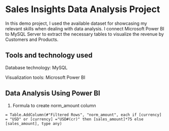 # Sales Insights Data Analysis Project

In this demo project, I used the available dataset for showcasing my relevant skills when dealing with data analysis. I connect Microsoft Power BI to MySQL Server to extract the necessary tables to visualize the revenue by Customers and Products.

## Tools and technology used

Database technology: MySQL

Visualization tools: Microsoft Power BI

## Data Analysis Using Power BI

1.  Formula to create norm_amount column

`= Table.AddColumn(#"Filtered Rows", "norm_amount", each if [currency] = "USD" or [currency] ="USD#(cr)" then [sales_amount]*75 else [sales_amount], type any)`
